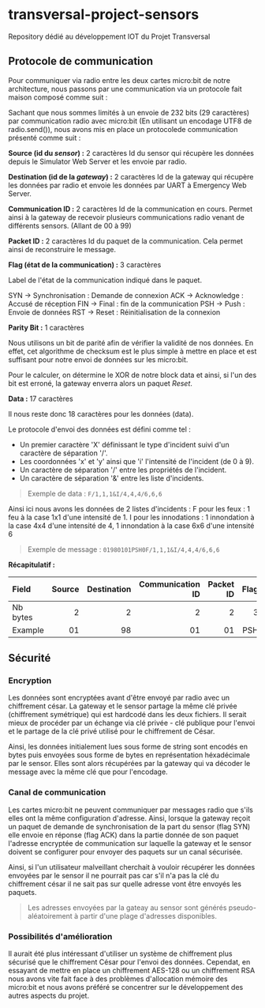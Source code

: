 # transversal-project-sensors
Repository dédié au développement IOT du Projet Transversal

## Protocole de communication 

Pour communiquer via radio entre les deux cartes micro:bit de notre architecture, nous passons par une communication via un protocole fait maison composé comme suit :

Sachant que nous sommes limités à un envoie de 232 bits (29 caractères) par communication radio avec micro:bit (En utilisant un encodage UTF8 de radio.send()), nous avons mis en place un protocolede communication présenté comme suit :

**Source (id du *sensor*) :** 2 caractères
Id du sensor qui récupère les données depuis le Simulator Web Server et les envoie par radio.

**Destination (id de la *gateway*) :** 2 caractères
Id de la gateway qui récupère les données par radio et envoie les données par UART à Emergency Web Server.

**Communication ID :** 2 caractères 
Id de la communication en cours. Permet ainsi à la gateway de recevoir plusieurs communications radio venant de différents sensors.
(Allant de 00 à 99)

**Packet ID :** 2 caractères
Id du paquet de la communication. Cela permet ainsi de reconstruire le message.

**Flag (état de la communication) :** 3 caractères

Label de l'état de la communication indiqué dans le paquet.

SYN -> Synchronisation : Demande de connexion
ACK -> Acknowledge : Accusé de réception
FIN -> Final : fin de la communication
PSH -> Push : Envoie de données
RST -> Reset : Réinitialisation de la connexion

**Parity Bit :** 1 caractères

Nous utilisons un bit de parité afin de vérifier la validité de nos données. En effet, cet algorithme de checksum est le plus simple à mettre en place et est suffisant pour notre envoi de données sur les micro:bit.

Pour le calculer, on détermine le XOR de notre block data et ainsi, si l'un des bit est erroné, la gateway enverra alors un paquet *Reset*.

**Data :** 17 caractères

Il nous reste donc 18 caractères pour les données (data).

Le protocole d'envoi des données est défini comme tel :
- Un premier caractère 'X' définissant le type d'incident suivi d'un caractère de séparation '/'.
- Les coordonnées 'x' et 'y' ainsi que 'i' l'intensité de l'incident (de 0 à 9).
- Un caractère de séparation '/' entre les propriétés de l'incident.
- Un caractère de séparation '&' entre les liste d'incidents.

> Exemple de data : `F/1,1,1&I/4,4,4/6,6,6`

Ainsi ici nous avons les données de 2 listes d'incidents :
F pour les feux : 1 feu à la case 1x1 d'une intensité de 1.
I pour les innodations : 1 innondation à la case 4x4 d'une intensité de 4, 1 innondation à la case 6x6 d'une intensité 6

> Exemple de message : `01980101PSH0F/1,1,1&I/4,4,4/6,6,6`

**Récapitulatif :**

| Field    | Source | Destination | Communication ID  | Packet ID  | Flag | Parity Bit | Data | Total |
|:---------|-------:|------------:|------------------:|-----------:|-----:|-----------:|-----:|------:|
| Nb bytes |      2 |           2 |                 2 |          2 |    3 |          1 |   17 |    29 |
| Example  |     01 |          98 |                01 |         01 |  PSH |          0 |  ... |   ... |

## Sécurité

### Encryption

Les données sont encryptées avant d'être envoyé par radio avec un chiffrement césar. La gateway et le sensor partage la même clé privée (chiffrement symétrique) qui est hardcodé dans les deux fichiers. Il serait mieux de procéder par un échange via clé privée - clé publique pour l'envoi et le partage de la clé privé utilisé pour le chiffrement de César.

Ainsi, les données initialement lues sous forme de string sont encodés en bytes puis envoyées sous forme de bytes en représentation héxadécimale par le sensor. Elles sont alors récupérées par la gateway qui va décoder le message avec la même clé que pour l'encodage.

### Canal de communication

Les cartes micro:bit ne peuvent communiquer par messages radio que s'ils elles ont la même configuration d'adresse. Ainsi, lorsque la gateway reçoit un paquet de demande de synchronisation de la part du sensor (flag SYN) elle envoie en réponse (flag ACK) dans la partie donnée de son paquet l'adresse encryptée de communication sur laquelle la gateway et le sensor doivent se configurer pour envoyer des paquets sur un canal sécurisée.

Ainsi, si l'un utilisateur malveillant cherchait à vouloir récupérer les données envoyées par le sensor il ne pourrait pas car s'il n'a pas la clé du chiffrement césar il ne sait pas sur quelle adresse vont être envoyés les paquets.

> Les adresses envoyées par la gateay au sensor sont générés pseudo-aléatoirement à partir d'une plage d'adresses disponibles. 

### Possibilités d'amélioration

Il aurait été plus intéressant d'utiliser un système de chiffrement plus sécurisé que le chiffrement César pour l'envoi des données. Cependat, en essayant de mettre en place un chiffrement AES-128 ou un chiffrement RSA nous avons vite fait face à des problèmes d'allocation mémoire des micro:bit et nous avons préféré se concentrer sur le développement des autres aspects du projet.
